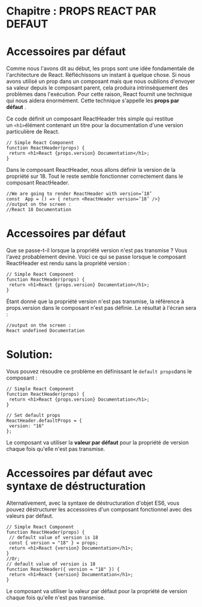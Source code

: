 # Chapitre : PROPS REACT PAR DEFAUT


# Accessoires par défaut

Comme nous l'avons dit au début, les props sont une idée fondamentale de l'architecture de React.
Réfléchissons un instant à quelque chose. Si nous avons utilisé un prop dans un composant mais que nous oublions d'envoyer sa valeur depuis le composant parent, cela produira intrinsèquement des problèmes dans l'exécution. Pour cette raison, React fournit une technique qui nous aidera énormément. Cette technique s'appelle les **props par défaut** .

Ce code définit un composant ReactHeader très simple qui restitue un `<h1>`élément contenant un titre pour la documentation d'une version particulière de React.

```
// Simple React Component
function ReactHeader(props) {
 return <h1>React {props.version} Documentation</h1>;
}
```

Dans le composant ReactHeader, nous allons définir la version de la propriété sur 18. Tout le reste semble fonctionner correctement dans le composant ReactHeader.

```
//We are going to render ReactHeader with version=’18’
const  App = () => { return <ReactHeader version=’18’ />}
//output on the screen :          
//React 18 Documentation

```

# Accessoires par défaut

Que se passe-t-il lorsque la propriété version n'est pas transmise ?
Vous l'avez probablement deviné. Voici ce qui se passe lorsque le composant ReactHeader est rendu sans la propriété version :

```
// Simple React Component
function ReactHeader(props) {
 return <h1>React {props.version} Documentation</h1>;
}
```

Étant donné que la propriété version n'est pas transmise, la référence à props.version dans le composant n'est pas définie.
Le résultat à l'écran sera :

```
//output on the screen :  
React undefined Documentation
```

# Solution:

Vous pouvez résoudre ce problème en définissant le `default props`dans le composant :

```
// Simple React Component
function ReactHeader(props) {
 return <h1>React {props.version} Documentation</h1>;
}

// Set default props
ReactHeader.defaultProps = {
 version: "16"
};
```

Le composant va utiliser la **valeur par défaut** pour la propriété de version chaque fois qu'elle n'est pas transmise.

# Accessoires par défaut avec syntaxe de déstructuration

Alternativement, avec la syntaxe de déstructuration d'objet ES6, vous pouvez déstructurer les accessoires d'un composant fonctionnel avec des valeurs par défaut.

```
// Simple React Component
function ReactHeader(props) {
 // default value of version is 18
 const { version = "18" } = props;
 return <h1>React {version} Documentation</h1>;
}
//Or;
// default value of version is 18
function ReactHeader({ version = "18" }) {
 return <h1>React {version} Documentation</h1>;
}
```

Le composant va utiliser la valeur par défaut pour la propriété de version chaque fois qu'elle n'est pas transmise.
